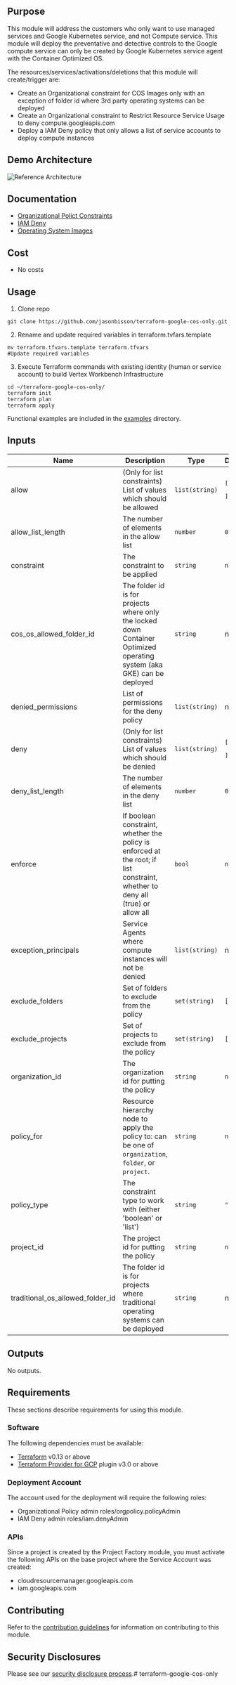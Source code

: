 
## Purpose
This module will address the customers who only want to use managed services and Google Kubernetes service, and not Compute service. This module will deploy the preventative and detective controls to the Google compute service can only be created by Google Kubernetes service agent with the Container Optimized OS. 

The resources/services/activations/deletions that this module will create/trigger are:

- Create an Organizational constraint for COS Images only with an exception of folder id where 3rd party operating systems can be deployed
- Create an Organizational constraint to Restrict Resource Service Usage to deny compute.googleapis.com
- Deploy a IAM Deny policy that only allows a list of service accounts to deploy compute instances

## Demo Architecture
![Reference Architecture](diagram/cosonly.png)

## Documentation
- [Organizational Polict Constraints](https://cloud.google.com/resource-manager/docs/organization-policy/org-policy-constraints)
- [IAM Deny](https://cloud.google.com/resource-manager/docs/organization-policy/org-policy-constraints)
- [Operating System Images](https://cloud.google.com/compute/docs/images/os-details)

## Cost
- No costs

## Usage
1. Clone repo
```
git clone https://github.com/jasonbisson/terraform-google-cos-only.git

```

2. Rename and update required variables in terraform.tvfars.template
```
mv terraform.tfvars.template terraform.tfvars
#Update required variables
```
3. Execute Terraform commands with existing identity (human or service account) to build Vertex Workbench Infrastructure 

```
cd ~/terraform-google-cos-only/
terraform init
terraform plan
terraform apply
```

Functional examples are included in the
[examples](./examples/) directory.

<!-- BEGINNING OF PRE-COMMIT-TERRAFORM DOCS HOOK -->
## Inputs

| Name | Description | Type | Default | Required |
|------|-------------|------|---------|:--------:|
| allow | (Only for list constraints) List of values which should be allowed | `list(string)` | <pre>[<br>  ""<br>]</pre> | no |
| allow\_list\_length | The number of elements in the allow list | `number` | `0` | no |
| constraint | The constraint to be applied | `string` | `null` | no |
| cos\_os\_allowed\_folder\_id | The folder id is for projects where only the locked down Container Optimized operating system (aka GKE) can be deployed | `string` | n/a | yes |
| denied\_permissions | List of permissions for the deny policy | `list(string)` | n/a | yes |
| deny | (Only for list constraints) List of values which should be denied | `list(string)` | <pre>[<br>  ""<br>]</pre> | no |
| deny\_list\_length | The number of elements in the deny list | `number` | `0` | no |
| enforce | If boolean constraint, whether the policy is enforced at the root; if list constraint, whether to deny all (true) or allow all | `bool` | `null` | no |
| exception\_principals | Service Agents where compute instances will not be denied | `list(string)` | n/a | yes |
| exclude\_folders | Set of folders to exclude from the policy | `set(string)` | `[]` | no |
| exclude\_projects | Set of projects to exclude from the policy | `set(string)` | `[]` | no |
| organization\_id | The organization id for putting the policy | `string` | `null` | no |
| policy\_for | Resource hierarchy node to apply the policy to: can be one of `organization`, `folder`, or `project`. | `string` | `null` | no |
| policy\_type | The constraint type to work with (either 'boolean' or 'list') | `string` | `"list"` | no |
| project\_id | The project id for putting the policy | `string` | `null` | no |
| traditional\_os\_allowed\_folder\_id | The folder id is for projects where traditional operating systems can be deployed | `string` | n/a | yes |

## Outputs

No outputs.

<!-- END OF PRE-COMMIT-TERRAFORM DOCS HOOK -->
## Requirements

These sections describe requirements for using this module.

### Software

The following dependencies must be available:

- [Terraform][terraform] v0.13 or above
- [Terraform Provider for GCP][terraform-provider-gcp] plugin v3.0 or above

### Deployment Account

The account used for the deployment will require the following roles:
- Organizational Policy admin roles/orgpolicy.policyAdmin
- IAM Deny admin roles/iam.denyAdmin

### APIs
Since a project is created by the Project Factory module, you must activate the following APIs on the base project where the Service Account was created:
- cloudresourcemanager.googleapis.com 
- iam.googleapis.com

## Contributing

Refer to the [contribution guidelines](./CONTRIBUTING.md) for
information on contributing to this module.

[terraform-provider-gcp]: https://www.terraform.io/docs/providers/google/index.html
[terraform]: https://www.terraform.io/downloads.html

## Security Disclosures

Please see our [security disclosure process](./SECURITY.md).# terraform-google-cos-only
